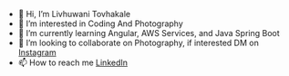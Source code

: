 - 👋 Hi, I’m Livhuwani Tovhakale
- 👀 I’m interested in Coding And Photography
- 🌱 I’m currently learning Angular, AWS Services, and Java Spring Boot
- 💞️ I’m looking to collaborate on Photography, if interested DM on [Instagram](https://www.instagram.com/lee.phot0graphy._/)
- 📫 How to reach me [LinkedIn](https://www.linkedin.com/in/tovhakalelivhuwanil225/)

<!---
Livhuwani-t/Livhuwani-t is a ✨ special ✨ repository because its `README.md` (this file) appears on your GitHub profile.
You can click the Preview link to take a look at your changes.
--->
